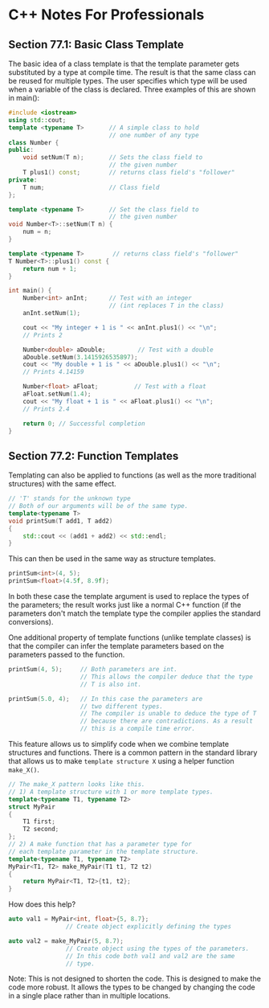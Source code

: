 # C++ Notes For Professionals  
  
## Section 77.1: Basic Class Template  
  
The basic idea of a class template is that the template parameter gets substituted by a type at compile time. The result is that the same class can be reused for multiple types. The user specifies which type will be used when a variable of the class is declared. Three examples of this are shown in main():  
  
```cpp
#include <iostream>
using std::cout;
template <typename T>       // A simple class to hold
                            // one number of any type
class Number {
public:
    void setNum(T n);       // Sets the class field to
                            // the given number
    T plus1() const;        // returns class field's "follower"
private:
    T num;                  // Class field
};

template <typename T>       // Set the class field to
                            // the given number
void Number<T>::setNum(T n) {
    num = n;
}

template <typename T>        // returns class field's "follower"
T Number<T>::plus1() const {
    return num + 1;
}

int main() {
    Number<int> anInt;      // Test with an integer
                            // (int replaces T in the class)
    anInt.setNum(1);

    cout << "My integer + 1 is " << anInt.plus1() << "\n";
    // Prints 2

    Number<double> aDouble;         // Test with a double
    aDouble.setNum(3.1415926535897);
    cout << "My double + 1 is " << aDouble.plus1() << "\n";
    // Prints 4.14159

    Number<float> aFloat;          // Test with a float
    aFloat.setNum(1.4);
    cout << "My float + 1 is " << aFloat.plus1() << "\n";
    // Prints 2.4

    return 0; // Successful completion
}
```  

## Section 77.2: Function Templates
  
Templating can also be applied to functions (as well as the more traditional structures) with the same effect.  
  
```cpp
// 'T' stands for the unknown type
// Both of our arguments will be of the same type.
template<typename T>
void printSum(T add1, T add2)
{
    std::cout << (add1 + add2) << std::endl;
}
```
  
This can then be used in the same way as structure templates.  
  
```cpp
printSum<int>(4, 5);
printSum<float>(4.5f, 8.9f);
```
  
In both these case the template argument is used to replace the types of the parameters; the result works just like
a normal C++ function (if the parameters don't match the template type the compiler applies the standard
conversions).  
  
One additional property of template functions (unlike template classes) is that the compiler can infer the template
parameters based on the parameters passed to the function.  
  
```cpp
printSum(4, 5);     // Both parameters are int.
                    // This allows the compiler deduce that the type
                    // T is also int.

printSum(5.0, 4);   // In this case the parameters are
                    // two different types.
                    // The compiler is unable to deduce the type of T
                    // because there are contradictions. As a result
                    // this is a compile time error.
```
  
This feature allows us to simplify code when we combine template structures and functions. There is a common pattern in the standard library that allows us to make `template structure X` using a helper function `make_X()`.  
  
```cpp
// The make_X pattern looks like this.
// 1) A template structure with 1 or more template types.
template<typename T1, typename T2>
struct MyPair
{
    T1 first;
    T2 second;
};
// 2) A make function that has a parameter type for
// each template parameter in the template structure.
template<typename T1, typename T2>
MyPair<T1, T2> make_MyPair(T1 t1, T2 t2)
{
    return MyPair<T1, T2>{t1, t2};
}
```
  
How does this help?  
  
```cpp
auto val1 = MyPair<int, float>{5, 8.7};
                // Create object explicitly defining the types

auto val2 = make_MyPair(5, 8.7);
                // Create object using the types of the parameters.
                // In this code both val1 and val2 are the same
                // type.
```
  
Note: This is not designed to shorten the code. This is designed to make the code more robust. It allows the types to be changed by changing the code in a single place rather than in multiple locations.  
  
